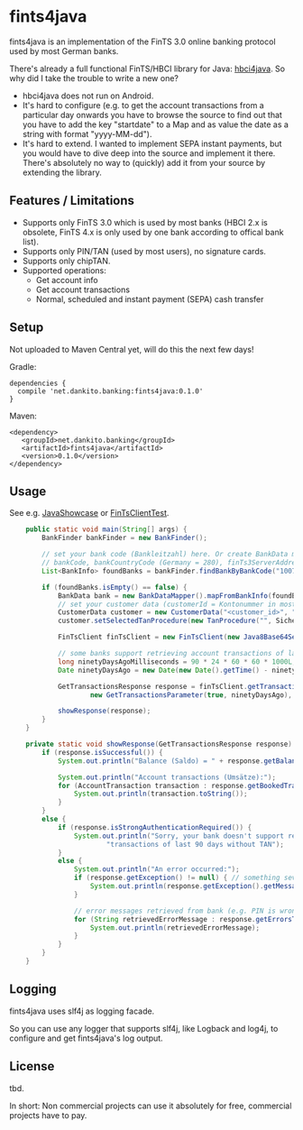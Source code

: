 # fints4java

fints4java is an implementation of the FinTS 3.0 online banking protocol used by most German banks.

There's already a full functional FinTS/HBCI library for Java: [hbci4java](https://github.com/hbci4j/hbci4java).
So why did I take the trouble to write a new one?

- hbci4java does not run on Android.
- It's hard to configure (e.g. to get the account transactions from a particular day onwards you have to browse the source to find out that you have to add the key "startdate" to a Map and as value the date as a string with format "yyyy-MM-dd").
- It's hard to extend. I wanted to implement SEPA instant payments, but you would have to dive deep into the source and implement it there. There's absolutely no way to (quickly) add it from your source by extending the library.


## Features / Limitations
- Supports only FinTS 3.0 which is used by most banks (HBCI 2.x is obsolete, FinTS 4.x is only used by one bank according to offical bank list).
- Supports only PIN/TAN (used by most users), no signature cards.
- Supports only chipTAN.
- Supported operations:
    - Get account info
    - Get account transactions
    - Normal, scheduled and instant payment (SEPA) cash transfer

## Setup
Not uploaded to Maven Central yet, will do this the next few days!

Gradle:
```
dependencies {
  compile 'net.dankito.banking:fints4java:0.1.0'
}
```

Maven:
```
<dependency>
   <groupId>net.dankito.banking</groupId>
   <artifactId>fints4java</artifactId>
   <version>0.1.0</version>
</dependency>
```


## Usage

See e.g. [JavaShowcase](fints4javaLib/src/test/java/net/dankito/fints/java/JavaShowcase) or [FinTsClientTest](fints4javaLib/src/test/kotlin/net/dankito/fints/FinTsClientTest).

```java
    public static void main(String[] args) {
        BankFinder bankFinder = new BankFinder();

        // set your bank code (Bankleitzahl) here. Or create BankData manually. Required fields are:
        // bankCode, bankCountryCode (Germany = 280), finTs3ServerAddress and for bank transfers bic
        List<BankInfo> foundBanks = bankFinder.findBankByBankCode("10070000");

        if (foundBanks.isEmpty() == false) {
            BankData bank = new BankDataMapper().mapFromBankInfo(foundBanks.get(0));
            // set your customer data (customerId = Kontonummer in most cases, pin = online banking pin)
            CustomerData customer = new CustomerData("<customer_id>", "<pin>");
            customer.setSelectedTanProcedure(new TanProcedure("", Sicherheitsfunktion.PIN_TAN_911, TanProcedureType.ChipTan));

            FinTsClient finTsClient = new FinTsClient(new Java8Base64Service());

            // some banks support retrieving account transactions of last 90 days without TAN
            long ninetyDaysAgoMilliseconds = 90 * 24 * 60 * 60 * 1000L;
            Date ninetyDaysAgo = new Date(new Date().getTime() - ninetyDaysAgoMilliseconds);

            GetTransactionsResponse response = finTsClient.getTransactions(
                    new GetTransactionsParameter(true, ninetyDaysAgo), bank, customer);

            showResponse(response);
        }
    }

    private static void showResponse(GetTransactionsResponse response) {
        if (response.isSuccessful()) {
            System.out.println("Balance (Saldo) = " + response.getBalance());

            System.out.println("Account transactions (Umsätze):");
            for (AccountTransaction transaction : response.getBookedTransactions()) {
                System.out.println(transaction.toString());
            }
        }
        else {
            if (response.isStrongAuthenticationRequired()) {
                System.out.println("Sorry, your bank doesn't support retrieving account " +
                        "transactions of last 90 days without TAN");
            }
            else {
                System.out.println("An error occurred:");
                if (response.getException() != null) { // something severe occurred
                    System.out.println(response.getException().getMessage());
                }

                // error messages retrieved from bank (e.g. PIN is wrong, message contains errors, ...)
                for (String retrievedErrorMessage : response.getErrorsToShowToUser()) {
                    System.out.println(retrievedErrorMessage);
                }
            }
        }
    }

```

## Logging

fints4java uses slf4j as logging facade.

So you can use any logger that supports slf4j, like Logback and log4j, to configure and get fints4java's log output.

## License
tbd.

In short: Non commercial projects can use it absolutely for free, commercial projects have to pay.